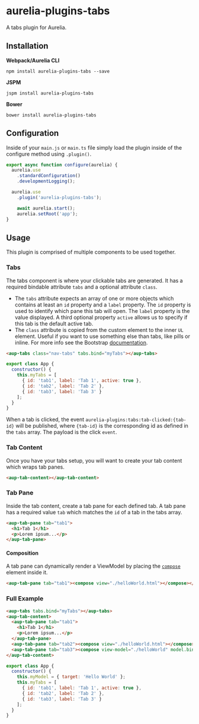 # aurelia-plugins-tabs

A tabs plugin for Aurelia.

## Installation

**Webpack/Aurelia CLI**

```shell
npm install aurelia-plugins-tabs --save
```

**JSPM**

```shell
jspm install aurelia-plugins-tabs
```

**Bower**

```shell
bower install aurelia-plugins-tabs
```

## Configuration

Inside of your `main.js` or `main.ts` file simply load the plugin inside of the configure method using `.plugin()`.

```javascript
export async function configure(aurelia) {
  aurelia.use
    .standardConfiguration()
    .developmentLogging();

  aurelia.use
    .plugin('aurelia-plugins-tabs');

    await aurelia.start();
    aurelia.setRoot('app');
}
```

## Usage

This plugin is comprised of multiple components to be used together.

### Tabs

The tabs component is where your clickable tabs are generated. It has a required bindable attribute `tabs` and a optional attribute `class`.

* The `tabs` attribute expects an array of one or more objects which contains at least an `id` property and a `label` property. The `id` property is used to identify which pane this tab will open. The `label` property is the value displayed. A third optional property `active` allows us to specify if this tab is the default active tab.
* The `class` attribute is copied from the custom element to the inner `UL` element. Useful if you want to use something else than tabs, like pills or inline. For more info see the Bootstrap [documentation](<http://v4-alpha.getbootstrap.com/components/navs/>).

```html
<aup-tabs class="nav-tabs" tabs.bind="myTabs"></aup-tabs>
```

```javascript
export class App {
  constructor() {
    this.myTabs = [
      { id: 'tab1', label: 'Tab 1', active: true },
      { id: 'tab2', label: 'Tab 2' },
      { id: 'tab3', label: 'Tab 3' }
    ];
  }
}
```

When a tab is clicked, the event `aurelia-plugins:tabs:tab-clicked:{tab-id}` will be published, where `{tab-id}` is the corresponding id as defined in the `tabs` array. The payload is the click `event`.

### Tab Content

Once you have your tabs setup, you will want to create your tab content which wraps tab panes.

```html
<aup-tab-content></aup-tab-content>
```

### Tab Pane

Inside the tab content, create a tab pane for each defined tab. A tab pane has a required value `tab` which matches the `id` of a tab in the tabs array.

```html
<aup-tab-pane tab="tab1">
  <h1>Tab 1</h1>
  <p>Lorem ipsum...</p>
</aup-tab-pane>
```

#### Composition

A tab pane can dynamically render a ViewModel by placing the [`compose`](<http://aurelia.io/hub.html#/doc/article/aurelia/templating/latest/templating-basics/4>) element inside it.

```html
<aup-tab-pane tab="tab1"><compose view="./helloWorld.html"></compose></aup-tab-pane>
```

### Full Example

```html
<aup-tabs tabs.bind="myTabs"></aup-tabs>
<aup-tab-content>
  <aup-tab-pane tab="tab1">
    <h1>Tab 1</h1>
    <p>Lorem ipsum...</p>
  </aup-tab-pane>
  <aup-tab-pane tab="tab2"><compose view="./helloWorld.html"></compose></aup-tab-pane>
  <aup-tab-pane tab="tab3"><compose view-model="./helloWorld" model.bind="myModel"></compose></aup-tab-pane>
</aup-tab-content>
```

```javascript
export class App {
  constructor() {
    this.myModel = { target: 'Hello World' };
    this.myTabs = [
      { id: 'tab1', label: 'Tab 1', active: true },
      { id: 'tab2', label: 'Tab 2' },
      { id: 'tab3', label: 'Tab 3' }
    ];
  }
}
```